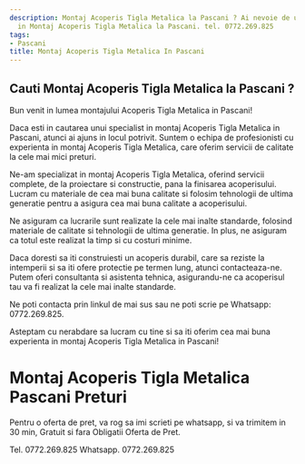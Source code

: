 ```yaml
---
description: Montaj Acoperis Tigla Metalica la Pascani ? Ai nevoie de un profesionist
  in Montaj Acoperis Tigla Metalica la Pascani. tel. 0772.269.825
tags:
- Pascani
title: Montaj Acoperis Tigla Metalica In Pascani
---
```



## Cauti Montaj Acoperis Tigla Metalica la Pascani ?

Bun venit in lumea montajului Acoperis Tigla Metalica in Pascani! 

Daca esti in cautarea unui specialist in montaj Acoperis Tigla Metalica in Pascani, atunci ai ajuns in locul potrivit. Suntem o echipa de profesionisti cu experienta in montaj Acoperis Tigla Metalica, care oferim servicii de calitate la cele mai mici preturi. 

Ne-am specializat in montaj Acoperis Tigla Metalica, oferind servicii complete, de la proiectare si constructie, pana la finisarea acoperisului. Lucram cu materiale de cea mai buna calitate si folosim tehnologii de ultima generatie pentru a asigura cea mai buna calitate a acoperisului. 

Ne asiguram ca lucrarile sunt realizate la cele mai inalte standarde, folosind materiale de calitate si tehnologii de ultima generatie. In plus, ne asiguram ca totul este realizat la timp si cu costuri minime. 

Daca doresti sa iti construiesti un acoperis durabil, care sa reziste la intemperii si sa iti ofere protectie pe termen lung, atunci contacteaza-ne. Putem oferi consultanta si asistenta tehnica, asigurandu-ne ca acoperisul tau va fi realizat la cele mai inalte standarde. 

Ne poti contacta prin linkul de mai sus sau ne poti scrie pe Whatsapp: 0772.269.825. 

Asteptam cu nerabdare sa lucram cu tine si sa iti oferim cea mai buna experienta in montaj Acoperis Tigla Metalica in Pascani!

# Montaj Acoperis Tigla Metalica Pascani Preturi
Pentru o oferta de pret, va rog sa imi scrieti pe whatsapp, si va trimitem in 30 min, Gratuit si fara Obligatii Oferta de Pret.

Tel. 0772.269.825
Whatsapp. 0772.269.825
